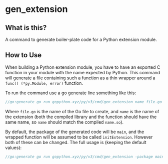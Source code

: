 gen_extension
=============

What is this?
-------------

A command to generate boiler-plate code for a Python extension module.

How to Use
----------

When building a Python extension module, you have to have an exported C function
in your module with the name expected by Python. This command will generate a
file containing such a function as a thin wrapper around a `func() (*py.Module,
error)` function.

To run the command use a go generate line something like this:
```go
//go:generate go run gopython.xyz/py/v3/cmd/gen_extension name file.go
```
Where `file.go` is the name of the Go file to create, and `name` is the name of
the extension (both the compiled library and the function should have the same
name, so `name` should match the compiled `name.so`).

By default, the package of the generated code will be `main`, and the wrapped
function will be assumed to be called `initExtension`. However both of these can
be changed. The full usage is (keeping the default values):
```go
//go:generate go run gopython.xyz/py/v3/cmd/gen_extension -package main -func initExtension name file.go
```
